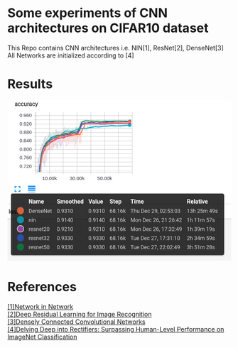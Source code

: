 # Some experiments of CNN architectures on CIFAR10 dataset
This Repo contains CNN architectures i.e. NIN[1], ResNet[2], DenseNet[3] <br />
All Networks are initialized according to [4] <br />
# Results
![result](./assets/results.png) <br />

# References <br />
[[1]Network in Network](https://arxiv.org/abs/1312.4400) <br />
[[2]Deep Residual Learning for Image Recognition](https://arxiv.org/abs/1512.03385) <br />
[[3]Densely Connected Convolutional Networks](https://arxiv.org/abs/1608.06993) <br />
[[4]Delving Deep into Rectifiers: Surpassing Human-Level Performance on ImageNet Classification](https://arxiv.org/abs/1502.01852) 
